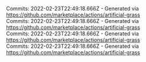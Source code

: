 Commits: 2022-02-23T22:49:18.666Z - Generated via https://github.com/marketplace/actions/artificial-grass
<br>
Commits: 2022-02-23T22:49:18.666Z - Generated via https://github.com/marketplace/actions/artificial-grass
<br>
Commits: 2022-02-23T22:49:18.666Z - Generated via https://github.com/marketplace/actions/artificial-grass
<br>
Commits: 2022-02-23T22:49:18.666Z - Generated via https://github.com/marketplace/actions/artificial-grass
<br>
